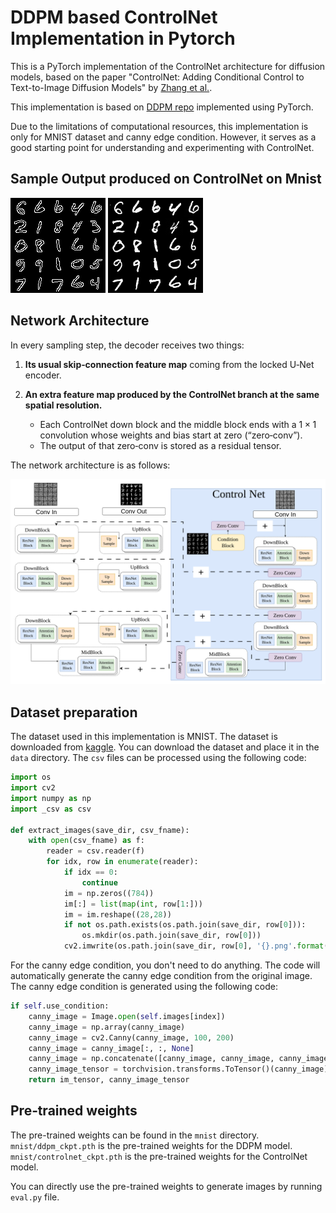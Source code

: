 # DDPM based ControlNet Implementation in Pytorch

This is a PyTorch implementation of the ControlNet architecture for diffusion models, based on the paper "ControlNet: Adding Conditional Control to Text-to-Image Diffusion Models" by [Zhang et al.](https://arxiv.org/abs/2203.07835).

This implementation is based on [DDPM repo](https://github.com/ywu110/DDPM) implemented using PyTorch.

Due to the limitations of computational resources, this implementation is only for MNIST dataset and canny edge condition. However, it serves as a good starting point for understanding and experimenting with ControlNet.

## Sample Output produced on ControlNet on Mnist

![Sample Condition](images/hint.png)
![Sample Output Time: 0](images/x0_0.png)

## Network Architecture

In every sampling step, the decoder receives two things:

1. **Its usual skip‑connection feature map** coming from the locked U‑Net encoder.

2. **An extra feature map produced by the ControlNet branch at the same spatial resolution.**
    * Each ControlNet down block and the middle block ends with a $1 \times 1$ convolution whose weights and bias start at zero (“zero‑conv”).
    * The output of that zero‑conv is stored as a residual tensor. 

The network architecture is as follows:

![ControlNet Architecture](images/controlNet.png)

## Dataset preparation
The dataset used in this implementation is MNIST. The dataset is downloaded from [kaggle](https://www.kaggle.com/datasets/oddrationale/mnist-in-csv/data). You can download the dataset and place it in the `data` directory. The `csv` files can be processed using the following code:

```python
import os
import cv2
import numpy as np
import _csv as csv

def extract_images(save_dir, csv_fname):
    with open(csv_fname) as f:
        reader = csv.reader(f)
        for idx, row in enumerate(reader):
            if idx == 0:
                continue
            im = np.zeros((784))
            im[:] = list(map(int, row[1:]))
            im = im.reshape((28,28))
            if not os.path.exists(os.path.join(save_dir, row[0])):
                os.mkdir(os.path.join(save_dir, row[0]))
            cv2.imwrite(os.path.join(save_dir, row[0], '{}.png'.format(idx)), im)         
```

For the canny edge condition, you don't need to do anything. The code will automatically generate the canny edge condition from the original image. The canny edge condition is generated using the following code:

```python
if self.use_condition:
    canny_image = Image.open(self.images[index])
    canny_image = np.array(canny_image)
    canny_image = cv2.Canny(canny_image, 100, 200)
    canny_image = canny_image[:, :, None]
    canny_image = np.concatenate([canny_image, canny_image, canny_image], axis=2)
    canny_image_tensor = torchvision.transforms.ToTensor()(canny_image)
    return im_tensor, canny_image_tensor
```

## Pre‑trained weights

The pre-trained weights can be found in the `mnist` directory. `mnist/ddpm_ckpt.pth` is the pre-trained weights for the DDPM model. `mnist/controlnet_ckpt.pth` is the pre-trained weights for the ControlNet model.

You can directly use the pre-trained weights to generate images by running `eval.py` file. 